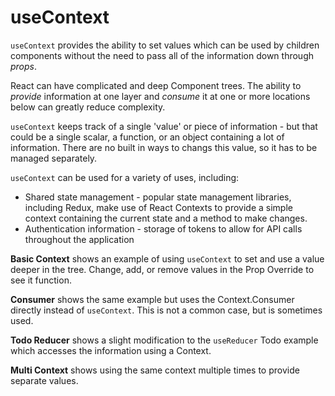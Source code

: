 # useContext

`useContext` provides the ability to set values which can be used by children components without the need to pass all of the information down through _props_.

React can have complicated and deep Component trees. The ability to _provide_ information at one layer and _consume_ it at one or more locations below can greatly reduce complexity.

`useContext` keeps track of a single 'value' or piece of information - but that could be a single scalar, a function, or an object containing a lot of information. There are no built in ways to changs this value, so it has to be managed separately.

`useContext` can be used for a variety of uses, including:
* Shared state management - popular state management libraries, including Redux, make use of React Contexts to provide a simple context containing the current state and a method to make changes.
* Authentication information - storage of tokens to allow for API calls throughout the application

__Basic Context__ shows an example of using `useContext` to set and use a value deeper in the tree. Change, add, or remove values in the Prop Override to see it function.

__Consumer__ shows the same example but uses the Context.Consumer directly instead of `useContext`. This is not a common case, but is sometimes used.

__Todo Reducer__ shows a slight modification to the `useReducer` Todo example which accesses the information using a Context.

__Multi Context__ shows using the same context multiple times to provide separate values.
